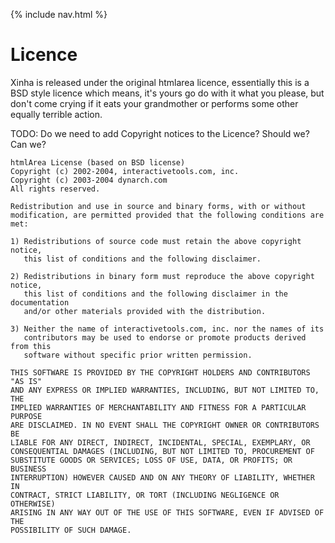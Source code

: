 {% include nav.html %}

# Licence

Xinha is released under the original htmlarea licence, essentially this is a BSD style licence which means, it's yours go do with it what you please, but don't come crying if it eats your grandmother or performs some other equally terrible action.

TODO: Do we need to add Copyright notices to the Licence? Should we? Can we?


```
htmlArea License (based on BSD license)
Copyright (c) 2002-2004, interactivetools.com, inc.
Copyright (c) 2003-2004 dynarch.com
All rights reserved.

Redistribution and use in source and binary forms, with or without
modification, are permitted provided that the following conditions are met:

1) Redistributions of source code must retain the above copyright notice,
   this list of conditions and the following disclaimer.

2) Redistributions in binary form must reproduce the above copyright notice,
   this list of conditions and the following disclaimer in the documentation
   and/or other materials provided with the distribution.

3) Neither the name of interactivetools.com, inc. nor the names of its
   contributors may be used to endorse or promote products derived from this
   software without specific prior written permission.

THIS SOFTWARE IS PROVIDED BY THE COPYRIGHT HOLDERS AND CONTRIBUTORS "AS IS"
AND ANY EXPRESS OR IMPLIED WARRANTIES, INCLUDING, BUT NOT LIMITED TO, THE
IMPLIED WARRANTIES OF MERCHANTABILITY AND FITNESS FOR A PARTICULAR PURPOSE
ARE DISCLAIMED. IN NO EVENT SHALL THE COPYRIGHT OWNER OR CONTRIBUTORS BE
LIABLE FOR ANY DIRECT, INDIRECT, INCIDENTAL, SPECIAL, EXEMPLARY, OR
CONSEQUENTIAL DAMAGES (INCLUDING, BUT NOT LIMITED TO, PROCUREMENT OF
SUBSTITUTE GOODS OR SERVICES; LOSS OF USE, DATA, OR PROFITS; OR BUSINESS
INTERRUPTION) HOWEVER CAUSED AND ON ANY THEORY OF LIABILITY, WHETHER IN
CONTRACT, STRICT LIABILITY, OR TORT (INCLUDING NEGLIGENCE OR OTHERWISE)
ARISING IN ANY WAY OUT OF THE USE OF THIS SOFTWARE, EVEN IF ADVISED OF THE
POSSIBILITY OF SUCH DAMAGE.
```

